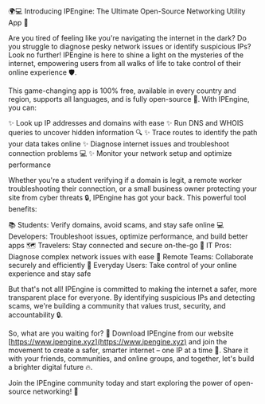 🌍💻 Introducing IPEngine: The Ultimate Open-Source Networking Utility App 📡

Are you tired of feeling like you're navigating the internet in the dark? Do you struggle to diagnose pesky network issues or identify suspicious IPs? Look no further! IPEngine is here to shine a light on the mysteries of the internet, empowering users from all walks of life to take control of their online experience 🛡️.

This game-changing app is 100% free, available in every country and region, supports all languages, and is fully open-source 🤖. With IPEngine, you can:

✨ Look up IP addresses and domains with ease
✨ Run DNS and WHOIS queries to uncover hidden information 🔍
✨ Trace routes to identify the path your data takes online
✨ Diagnose internet issues and troubleshoot connection problems 💻
✨ Monitor your network setup and optimize performance

Whether you're a student verifying if a domain is legit, a remote worker troubleshooting their connection, or a small business owner protecting your site from cyber threats 🔒, IPEngine has got your back. This powerful tool benefits:

📚 Students: Verify domains, avoid scams, and stay safe online
💻 Developers: Troubleshoot issues, optimize performance, and build better apps
🗺️ Travelers: Stay connected and secure on-the-go
💼 IT Pros: Diagnose complex network issues with ease
🏢 Remote Teams: Collaborate securely and efficiently
👥 Everyday Users: Take control of your online experience and stay safe

But that's not all! IPEngine is committed to making the internet a safer, more transparent place for everyone. By identifying suspicious IPs and detecting scams, we're building a community that values trust, security, and accountability 🔒.

So, what are you waiting for? 🚀 Download IPEngine from our website [https://www.ipengine.xyz](https://www.ipengine.xyz) and join the movement to create a safer, smarter internet – one IP at a time 💪. Share it with your friends, communities, and online groups, and together, let's build a brighter digital future 🔥.

Join the IPEngine community today and start exploring the power of open-source networking! 🌟